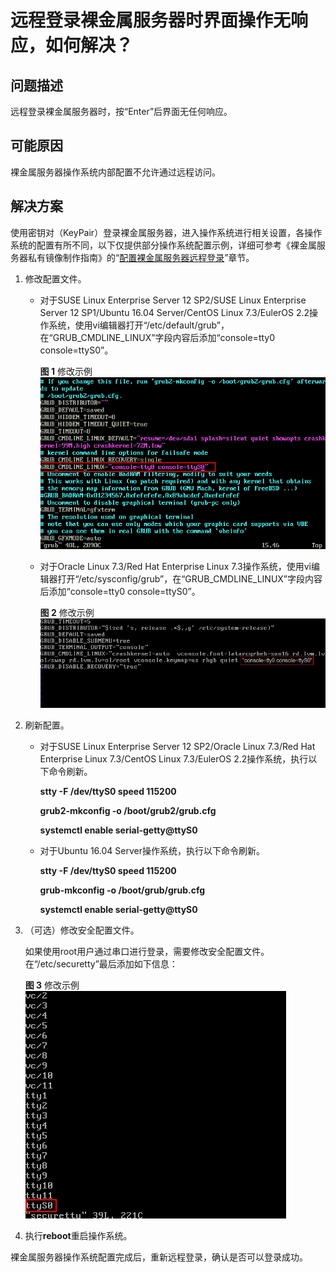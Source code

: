 # 远程登录裸金属服务器时界面操作无响应，如何解决？<a name="bms_faq_0026"></a>

## 问题描述<a name="section6720837161158"></a>

远程登录裸金属服务器时，按“Enter”后界面无任何响应。

## 可能原因<a name="section691873585116"></a>

裸金属服务器操作系统内部配置不允许通过远程访问。

## 解决方案<a name="section26118472161749"></a>

使用密钥对（KeyPair）登录裸金属服务器，进入操作系统进行相关设置，各操作系统的配置有所不同，以下仅提供部分操作系统配置示例，详细可参考《裸金属服务器私有镜像制作指南》的“[配置裸金属服务器远程登录](https://support.huaweicloud.com/bpicg-bms/bms_03_0045.html)”章节。

1.  修改配置文件。
    -   对于SUSE Linux Enterprise Server 12 SP2/SUSE Linux Enterprise Server 12 SP1/Ubuntu 16.04 Server/CentOS Linux 7.3/EulerOS 2.2操作系统，使用vi编辑器打开“/etc/default/grub”，在“GRUB\_CMDLINE\_LINUX”字段内容后添加“console=tty0 console=ttyS0”。

        **图 1**  修改示例<a name="fig27192519448"></a>  
        ![](figures/修改示例.png "修改示例")

    -   对于Oracle Linux 7.3/Red Hat Enterprise Linux 7.3操作系统，使用vi编辑器打开“/etc/sysconfig/grub”，在“GRUB\_CMDLINE\_LINUX”字段内容后添加“console=tty0 console=ttyS0”。

        **图 2**  修改示例<a name="fig134251116114611"></a>  
        ![](figures/修改示例-7.png "修改示例-7")

2.  刷新配置。
    -   对于SUSE Linux Enterprise Server 12 SP2/Oracle Linux 7.3/Red Hat Enterprise Linux 7.3/CentOS Linux 7.3/EulerOS 2.2操作系统，执行以下命令刷新。

        **stty -F /dev/ttyS0 speed 115200**

        **grub2-mkconfig -o /boot/grub2/grub.cfg**

        **systemctl enable serial-getty@ttyS0**

    -   对于Ubuntu 16.04 Server操作系统，执行以下命令刷新。

        **stty -F /dev/ttyS0 speed 115200**

        **grub-mkconfig -o /boot/grub/grub.cfg**

        **systemctl enable serial-getty@ttyS0**

3.  （可选）修改安全配置文件。

    如果使用root用户通过串口进行登录，需要修改安全配置文件。在“/etc/securetty”最后添加如下信息：

    **图 3**  修改示例<a name="fig123515596463"></a>  
    ![](figures/修改示例-8.png "修改示例-8")

4.  执行**reboot**重启操作系统。

裸金属服务器操作系统配置完成后，重新远程登录，确认是否可以登录成功。

